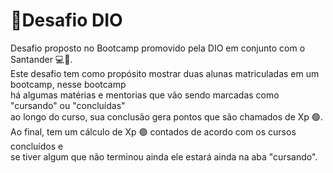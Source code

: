 # 📐Desafio DIO

Desafio proposto no Bootcamp  promovido pela DIO em conjunto com o Santander 💻🧧.    
Este desafio tem como propósito mostrar duas alunas matriculadas em um bootcamp, nesse bootcamp  
há algumas matérias e mentorias que vão sendo marcadas como "cursando" ou "concluídas"  
ao longo do curso, sua conclusão gera pontos que são chamados de Xp 🟢.  
Ao final, tem um cálculo de Xp 🟢 contados de acordo com os cursos concluídos e  
se tiver algum que não terminou ainda ele estará ainda na aba "cursando".  
